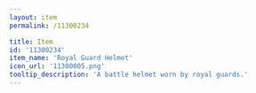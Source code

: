 ```yaml
---
layout: item
permalink: /11300234

title: Item
id: '11300234'
item_name: 'Royal Guard Helmet'
icon_url: '11300005.png'
tooltip_description: 'A battle helmet worn by royal guards.'
---
```


